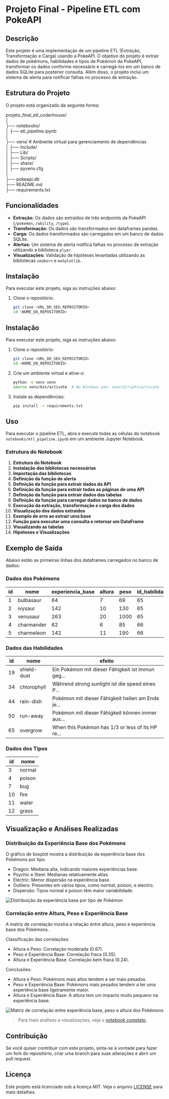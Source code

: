 # Projeto Final - Pipeline ETL com PokeAPI

## Descrição

Este projeto é uma implementação de um pipeline ETL (Extração, Transformação e Carga) usando a PokeAPI. O objetivo do projeto é extrair dados de pokémons, habilidades e tipos de Pokémon da PokeAPI, transformar os dados conforme necessário e carregá-los em um banco de dados SQLite para posterior consulta. Além disso, o projeto inclui um sistema de alerta para notificar falhas no processo de extração.

## Estrutura do Projeto

O projeto está organizado da seguinte forma:

projeto_final_etl_coderhouse/ </br>
│ </br>
├── notebooks/ </br>
│ ├── etl_pipeline.ipynb </br>
│ </br>
├── venv/ # Ambiente virtual para gerenciamento de dependências </br>
│ ├── Include/ </br>
│ ├── Lib/ </br>
│ ├── Scripts/ </br>
│ ├── share/ </br>
│ ├── pyvenv.cfg </br>
│ </br>
├── pokeapi.db </br>
├── README.md </br>
├── requirements.txt </br>

## Funcionalidades

- **Extração:** Os dados são extraídos de três endpoints da PokeAPI (`/pokemon`, `/ability`, `/type`).
- **Transformação:** Os dados são transformados em dataframes pandas.
- **Carga:** Os dados transformados são carregados em um banco de dados SQLite.
- **Alertas:** Um sistema de alerta notifica falhas no processo de extração utilizando a biblioteca `plyer`.
- **Visualizações:** Validação de hipóteses levantadas utilizando as bibliotecas `seaborn` e `matplotlib`.

## Instalação

Para executar este projeto, siga as instruções abaixo:

1. Clone o repositório:

   ```sh
   git clone <URL_DO_SEU_REPOSITORIO>
   cd <NOME_DO_REPOSITORIO>
   ```

## Instalação

Para executar este projeto, siga as instruções abaixo:

1. Clone o repositório:

   ```sh
   git clone <URL_DO_SEU_REPOSITORIO>
   cd <NOME_DO_REPOSITORIO>
   ```

2. Crie um ambiente virtual e ative-o:

   ```sh
   python -m venv venv
   source venv/bin/activate  # No Windows use: venv\Scripts\activate
   ```

3. Instale as dependências:
   ```sh
   pip install -r requirements.txt
   ```

## Uso

Para executar o pipeline ETL, abra e execute todas as células do notebook `notebooks/etl_pipeline.ipynb` em um ambiente Jupyter Notebook.

### Estrutura do Notebook

1. **Estrutura do Notebook**
2. **Instalação das bibliotecas necessárias**
3. **Importação das bibliotecas**
4. **Definição da função de alerta**
5. **Definição da função para extrair dados da API**
6. **Definição da função para extrair todas as páginas de uma API**
7. **Definição da função para extrair dados das tabelas**
8. **Definição da função para carregar dados no banco de dados**
9. **Execução da extração, transformação e carga dos dados**
10. **Visualização dos dados extraídos**
11. **Exemplo de erro ao extrair uma base**
12. **Função para executar uma consulta e retornar um DataFrame**
13. **Visualizando as tabelas**
14. **Hipóteses e Visualizações**

## Exemplo de Saída

Abaixo estão as primeiras linhas dos dataframes carregados no banco de dados:

### Dados dos Pokémons

| id  | nome       | experiencia_base | altura | peso | id_habilidade_1 | id_habilidade_2 | id_tipo_1 | id_tipo_2 |
| --- | ---------- | ---------------- | ------ | ---- | --------------- | --------------- | --------- | --------- |
| 1   | bulbasaur  | 64               | 7      | 69   | 65              | 65              | 12        | 4         |
| 2   | ivysaur    | 142              | 10     | 130  | 65              | 65              | 12        | 4         |
| 3   | venusaur   | 263              | 20     | 1000 | 65              | 65              | 12        | 4         |
| 4   | charmander | 62               | 6      | 85   | 66              | 66              | 10        | NaN       |
| 5   | charmeleon | 142              | 11     | 190  | 66              | 66              | 10        | NaN       |

### Dados das Habilidades

| id  | nome        | efeito                                            |
| --- | ----------- | ------------------------------------------------- |
| 19  | shield-dust | Ein Pokémon mit dieser Fähigkeit ist immun geg... |
| 34  | chlorophyll | Während strong sunlight ist die speed eines P...  |
| 44  | rain-dish   | Pokémon mit dieser Fähigkeit heilen am Ende je... |
| 50  | run-away    | Pokémon mit dieser Fähigkeit können immer aus...  |
| 65  | overgrow    | When this Pokémon has 1/3 or less of its HP re... |

### Dados dos Tipos

| id  | nome   |
| --- | ------ |
| 3   | normal |
| 4   | poison |
| 7   | bug    |
| 10  | fire   |
| 11  | water  |
| 12  | grass  |

## Visualização e Análises Realizadas

### Distribuição da Experiência Base dos Pokémons

O gráfico de boxplot mostra a distribuição da experiência base dos Pokémons por tipo.

- Dragon: Mediana alta, indicando maiores experiências base.
- Psychic e Steel: Medianas relativamente altas.
- Electric: Menor dispersão na experiência base.
- Outliers: Presentes em vários tipos, como normal, poison, e electric.
- Dispersão: Tipos normal e poison têm maior variabilidade.

![Distribuição da experiência base por tipo de Pokémon](https://i.imgur.com/NPAMcH5.png)

### Correlação entre Altura, Peso e Experiência Base

A matriz de correlação mostra a relação entre altura, peso e experiência base dos Pokémons.

Classificação das correlações:
- Altura e Peso: Correlação moderada (0.67).
- Peso e Experiência Base: Correlação fraca (0.35).
- Altura e Experiência Base: Correlação bem fraca (0.24).

Conclusões:
- Altura e Peso: Pokémons mais altos tendem a ser mais pesados.
- Peso e Experiência Base: Pokémons mais pesados tendem a ter uma experiência base ligeiramente maior.
- Altura e Experiência Base: A altura tem um impacto muito pequeno na experiência base.

![Matriz de correlação entre experiência base, peso e altura dos Pokémons](https://i.imgur.com/bxqpRe9.png)

> Para mais análises e visualizações, veja o [notebook completo](https://github.com/matheusvazdata/projeto_final_etl_coderhouse/blob/main/notebooks/etl_pipeline.ipynb).

## Contribuição

Se você quiser contribuir com este projeto, sinta-se à vontade para fazer um fork do repositório, criar uma branch para suas alterações e abrir um pull request.

## Licença

Este projeto está licenciado sob a licença MIT. Veja o arquivo [LICENSE](LICENSE) para mais detalhes.
